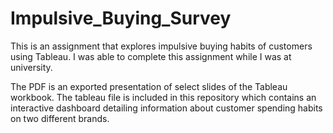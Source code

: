 # Impulsive_Buying_Survey
This is an assignment that explores impulsive buying habits of customers using Tableau. I was able to complete this assignment while I was at university. 

The PDF is an exported presentation of select slides of the Tableau workbook. 
The tableau file is included in this repository which contains an interactive dashboard detailing information about customer spending habits on two different brands.  
